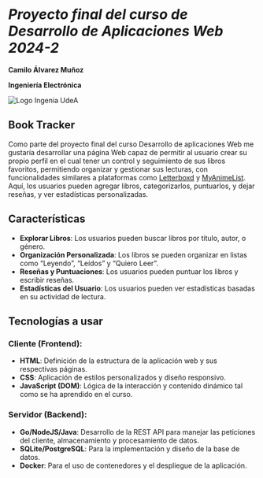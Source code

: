 
# *Proyecto final del curso de Desarrollo de Aplicaciones Web 2024-2*

**Camilo Álvarez Muñoz**

**Ingeniería Electrónica**

![Logo Ingenia UdeA](https://encrypted-tbn0.gstatic.com/images?q=tbn:ANd9GcTuSWVRazYktwVfo2uHw_-h2WJqo1_OVVa_Lw&s)

## Book Tracker

Como parte del proyecto final del curso Desarrollo de aplicaciones Web me gustaría desarrollar una página Web capaz de permitir al usuario crear su propio perfil en el cual tener un control y seguimiento de sus libros favoritos, permitiendo organizar y gestionar sus lecturas, con funcionalidades similares a plataformas como [Letterboxd](https://letterboxd.com) y [MyAnimeList](https://myanimelist.net). Aquí, los usuarios pueden agregar libros, categorizarlos, puntuarlos, y dejar reseñas, y ver estadísticas personalizadas.

## Características


- **Explorar Libros**: Los usuarios pueden buscar libros por título, autor, o género.
- **Organización Personalizada**: Los libros se pueden organizar en listas como “Leyendo”, “Leídos” y “Quiero Leer”.
- **Reseñas y Puntuaciones**: Los usuarios pueden puntuar los libros y escribir reseñas.
- **Estadísticas del Usuario**: Los usuarios pueden ver estadísticas basadas en su actividad de lectura.

  
## Tecnologías a usar

### Cliente (Frontend):
- **HTML**: Definición de la estructura de la aplicación web y sus respectivas páginas.
- **CSS**: Aplicación de estilos personalizados y diseño responsivo.
- **JavaScript (DOM)**: Lógica de la interacción y contenido dinámico tal como se ha aprendido en el curso.

### Servidor (Backend):
- **Go/NodeJS/Java**: Desarrollo de la REST API para manejar las peticiones del cliente, almacenamiento y procesamiento de datos.
- **SQLite/PostgreSQL**: Para la implementación y diseño de la base de datos.
- **Docker**: Para el uso de contenedores y el despliegue de la aplicación.
